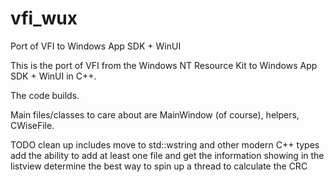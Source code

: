 # vfi_wux
Port of VFI to Windows App SDK + WinUI

This is the port of VFI from the Windows NT Resource Kit to Windows App SDK + WinUI in C++.

The code builds.

Main files/classes to care about are MainWindow (of course), helpers, CWiseFile.

TODO
clean up includes
move to std::wstring and other modern C++ types
add the ability to add at least one file and get the information showing in the listview
determine the best way to spin up a thread to calculate the CRC
